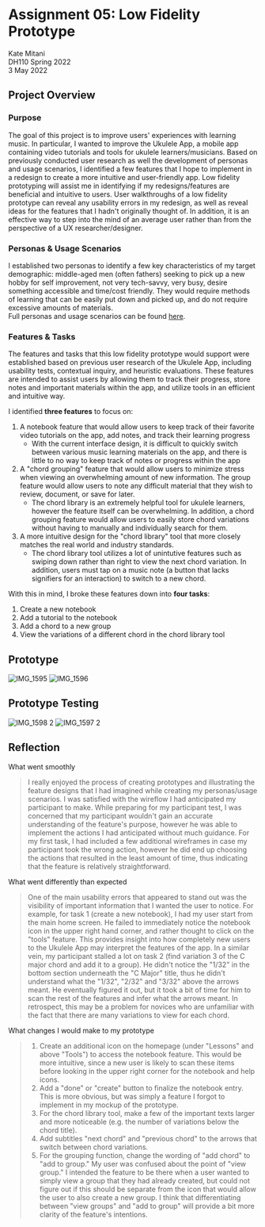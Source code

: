 # Assignment 05: Low Fidelity Prototype
Kate Mitani  
DH110 Spring 2022  
3 May 2022  

## Project Overview
### Purpose
The goal of this project is to improve users' experiences with learning music. In particular, I wanted to improve the Ukulele App, a mobile app containing video tutorials and tools for ukulele learners/musicians. Based on previously conducted user research as well the development of personas and usage scenarios, I identified a few features that I hope to implement in a redesign to create a more intuitive and user-friendly app. Low fidelity prototyping will assist me in identifying if my redesigns/features are beneficial and intuitive to users. User walkthroughs of a low fidelity prototype can reveal any usability errors in my redesign, as well as reveal ideas for the features that I hadn't originally thought of. In addition, it is an effective way to step into the mind of an average user rather than from the perspective of a UX researcher/designer.  
### Personas & Usage Scenarios
I established two personas to identify a few key characteristics of my target demographic: middle-aged men (often fathers) seeking to pick up a new hobby for self improvement, not very tech-savvy, very busy, desire something accessible and time/cost friendly. They would require methods of learning that can be easily put down and picked up, and do not require excessive amounts of materials.  
Full personas and usage scenarios can be found [here](https://github.com/katemitani/DH110-Spring22/tree/main/Assignment04).
### Features & Tasks
The features and tasks that this low fidelity prototype would support were established based on previous user research of the Ukulele App, including usability tests, contextual inquiry, and heuristic evaluations. These features are intended to assist users by allowing them to track their progress, store notes and important materials within the app, and utilize tools in an efficient and intuitive way.  

I identified **three features** to focus on:
1. A notebook feature that would allow users to keep track of their favorite video tutorials on the app, add notes, and track their learning progress
    - With the current interface design, it is difficult to quickly switch between various music learning materials on the app, and there is little to no way to keep track of notes or progress within the app
2. A "chord grouping" feature that would allow users to minimize stress when viewing an overwhelming amount of new information. The group feature would allow users to note any difficult material that they wish to review, document, or save for later. 
    - The chord library is an extremely helpful tool for ukulele learners, however the feature itself can be overwhelming. In addition, a chord grouping feature would allow users to easily store chord variations without having to manually and individually search for them.
3. A more intuitive design for the "chord library" tool that more closely matches the real world and industry standards. 
    - The chord library tool utilizes a lot of unintutive features such as swiping down rather than right to view the next chord variation. In addition, users must tap on a music note (a button that lacks signifiers for an interaction) to switch to a new chord.

With this in mind, I broke these features down into **four tasks**:
1. Create a new notebook
2. Add a tutorial to the notebook
3. Add a chord to a new group
4. View the variations of a different chord in the chord library tool

## Prototype
![IMG_1595](https://user-images.githubusercontent.com/102703477/166606314-863a92b8-adb9-44da-8101-9637596345da.PNG)
![IMG_1596](https://user-images.githubusercontent.com/102703477/166606324-78028db1-7b78-49ef-83d8-d2de1d7e1fac.PNG)


## Prototype Testing
![IMG_1598 2](https://user-images.githubusercontent.com/102703477/166641327-a5f1a2c1-a6b0-41c7-accf-73ec5e299c33.jpg)
![IMG_1597 2](https://user-images.githubusercontent.com/102703477/166641311-4f9c4540-6b6d-4553-a013-9da4d9c0c4c5.jpg)

## Reflection
What went smoothly
> I really enjoyed the process of creating prototypes and illustrating the feature designs that I had imagined while creating my personas/usage scenarios. I was satisfied with the wireflow I had anticipated my participant to make. While preparing for my participant test, I was concerned that my participant wouldn't gain an accurate understanding of the feature's purpose, however he was able to implement the actions I had anticipated without much guidance. For my first task, I had included a few additional wireframes in case my participant took the wrong action, however he did end up choosing the actions that resulted in the least amount of time, thus indicating that the feature is relatively straightforward.  

What went differently than expected
> One of the main usability errors that appeared to stand out was the visibility of important information that I wanted the user to notice. For example, for task 1 (create a new notebook), I had my user start from the main home screen. He failed to immediately notice the notebook icon in the upper right hand corner, and rather thought to click on the "tools" feature. This provides insight into how completely new users to the Ukulele App may interpret the features of the app. In a similar vein, my participant stalled a lot on task 2 (find variation 3 of the C major chord and add it to a group). He didn't notice the "1/32" in the bottom section underneath the "C Major" title, thus he didn't understand what the "1/32", "2/32" and "3/32" above the arrows meant. He eventually figured it out, but it took a bit of time for him to scan the rest of the features and infer what the arrows meant. In retrospect, this may be a problem for novices who are unfamiliar with the fact that there are many variations to view for each chord.  

What changes I would make to my prototype
> 1. Create an additional icon on the homepage (under "Lessons" and above "Tools") to access the notebook feature. This would be more intuitive, since a new user is likely to scan these items before looking in the upper right corner for the notebook and help icons.  
> 2. Add a "done" or "create" button to finalize the notebook entry. This is more obvious, but was simply a feature I forgot to implement in my mockup of the prototype.  
> 3. For the chord library tool, make a few of the important texts larger and more noticeable (e.g. the number of variations below the chord title).  
> 4. Add subtitles "next chord" and "previous chord" to the arrows that switch between chord variations.  
> 5. For the grouping function, change the wording of "add chord" to "add to group." My user was confused about the point of "view group." I intended the feature to be there when a user wanted to simply view a group that they had already created, but could not figure out if this should be separate from the icon that would allow the user to also create a new group. I think that differentiating between "view groups" and "add to group" will provide a bit more clarity of the feature's intentions.   
